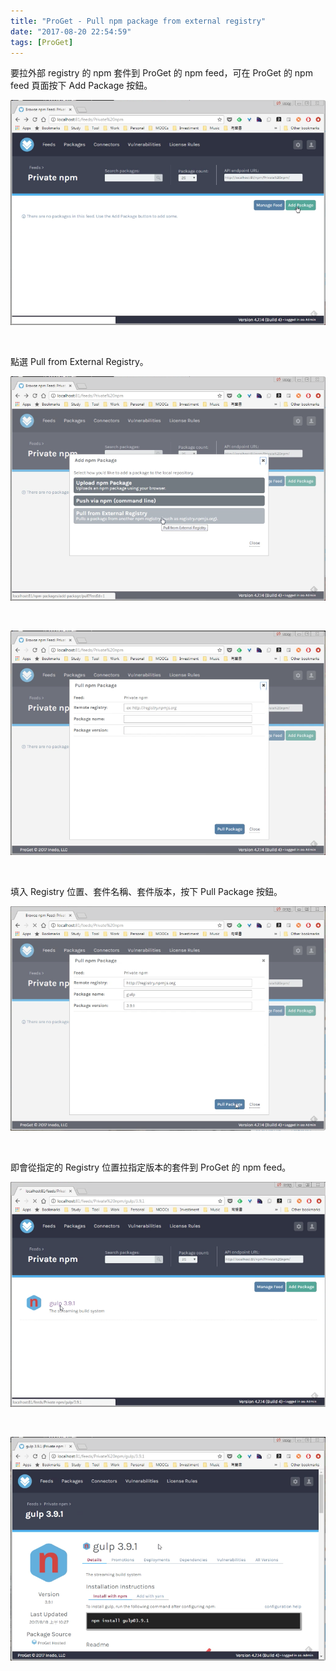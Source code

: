 ```yaml
---
title: "ProGet - Pull npm package from external registry"
date: "2017-08-20 22:54:59"
tags: [ProGet]
---
```



要拉外部 registry 的 npm 套件到 ProGet 的 npm feed，可在 ProGet 的 npm feed 頁面按下 Add Package 按鈕。   

<!-- More -->

![1.png](1.png)

<br/>


點選 Pull from External Registry。   

![2.png](2.png)

<br/>


![3.png](3.png)

<br/>


填入 Registry 位置、套件名稱、套件版本，按下 Pull Package 按鈕。  

![4.png](4.png)

<br/>


即會從指定的 Registry 位置拉指定版本的套件到 ProGet 的 npm feed。  

![5.png](5.png)

<br/>



![6.png](6.png)

<br/>
